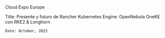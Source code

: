 Cloud Expo Europe

Title: Presente y futuro de Rancher Kubernetes Engine: OpenNebula OneKE con RKE2 & Longhorn

    Date: October, 2023


